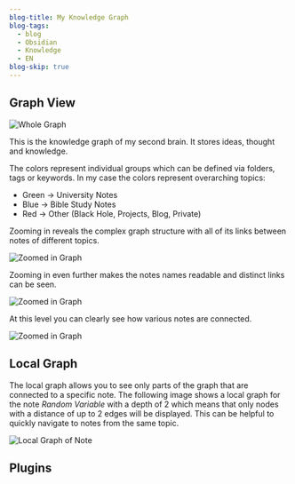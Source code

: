 ```yaml
---
blog-title: My Knowledge Graph
blog-tags:
  - blog
  - Obsidian
  - Knowledge
  - EN
blog-skip: true
---
```


## Graph View 

![Whole Graph](/images/graph_full.jpg)

This is the knowledge graph of my second brain. It stores ideas, thought and knowledge. 

The colors represent individual groups which can be defined via folders, tags or keywords. 
In my case the colors represent overarching topics:
- Green → University Notes 
- Blue → Bible Study Notes 
- Red → Other (Black Hole, Projects, Blog, Private)



Zooming in reveals the complex graph structure with all of its links between notes of different topics.

![Zoomed in Graph](/images/graph1.jpg)

Zooming in even further makes the notes names readable and distinct links can be seen.


![Zoomed in Graph](/images/graph2.jpg)


At this level you can clearly see how various notes are connected.

![Zoomed in Graph](/images/graph4.jpg)

## Local Graph 

The local graph allows you to see only parts of the graph that are connected to a specific note. 
The following image shows a local graph for the note *Random Variable* with a depth of 2 which means that only nodes with a distance of up to 2 edges will be displayed.
This can be helpful to quickly navigate to notes from the same topic.

![Local Graph of Note](/images/local_graph.jpg)

## Plugins 

